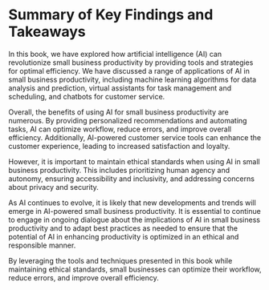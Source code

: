 Summary of Key Findings and Takeaways
=================================================

In this book, we have explored how artificial intelligence (AI) can revolutionize small business productivity by providing tools and strategies for optimal efficiency. We have discussed a range of applications of AI in small business productivity, including machine learning algorithms for data analysis and prediction, virtual assistants for task management and scheduling, and chatbots for customer service.

Overall, the benefits of using AI for small business productivity are numerous. By providing personalized recommendations and automating tasks, AI can optimize workflow, reduce errors, and improve overall efficiency. Additionally, AI-powered customer service tools can enhance the customer experience, leading to increased satisfaction and loyalty.

However, it is important to maintain ethical standards when using AI in small business productivity. This includes prioritizing human agency and autonomy, ensuring accessibility and inclusivity, and addressing concerns about privacy and security.

As AI continues to evolve, it is likely that new developments and trends will emerge in AI-powered small business productivity. It is essential to continue to engage in ongoing dialogue about the implications of AI in small business productivity and to adapt best practices as needed to ensure that the potential of AI in enhancing productivity is optimized in an ethical and responsible manner.

By leveraging the tools and techniques presented in this book while maintaining ethical standards, small businesses can optimize their workflow, reduce errors, and improve overall efficiency.
